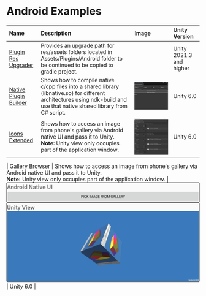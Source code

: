 # Android Examples

| **Name**    | **Description** | **Image** | **Unity Version** |
| :--- | :--- | :--- | :--- |
| [Plugin Res Upgrader](/PluginUpgrader/README.md) | Provides an upgrade path for res/assets folders located in Assets/Plugins/Android folder to be continued to be copied to gradle project. | | Unity 2021.3 and higher |
| [Native Plugin Builder](/NativePluginBuilder/README.md) | Shows how to compile native c/cpp files into a shared library (libnative.so) for different architectures using ndk-build and use that native shared library from C# script. | ![](NativePluginBuilder/Docs/img/native_plugin_builder.png) | Unity 6.0 |
| [Icons Extended](/IconsExtended/README.md) | Shows how to access an image from phone's gallery via Android native UI and pass it to Unity.<br>**Note:** Unity view only occupies part of the application window. |  ![](IconsExtended/Docs/img/icons.png) | Unity 6.0 |

| [Gallery Browser](/GalleryBrowser/README.md) | Shows how to access an image from phone's gallery via Android native UI and pass it to Unity.<br>**Note:** Unity view only occupies part of the application window. |  ![](GalleryBrowser/Docs/img/gallery_browser_index.png) | Unity 6.0 |
